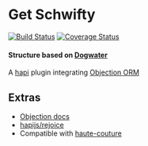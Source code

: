 
# Get Schwifty


[![Build Status](https://travis-ci.org/BigRoomStudios/schwifty.svg?branch=master)](https://travis-ci.org/BigRoomStudios/schwifty) [![Coverage Status](https://coveralls.io/repos/github/BigRoomStudios/schwifty/badge.svg?branch=master)](https://coveralls.io/github/BigRoomStudios/schwifty?branch=master)


#### Structure based on [Dogwater](https://github.com/devinivy/dogwater)

A [hapi](https://github.com/hapijs/hapi) plugin integrating [Objection ORM](http://vincit.github.io/objection.js)



## Extras
  - [Objection docs](http://vincit.github.io/objection.js)
  - [hapijs/rejoice](https://github.com/hapijs/rejoice)
  - Compatible with [haute-couture](https://github.com/devinivy/haute-couture)
